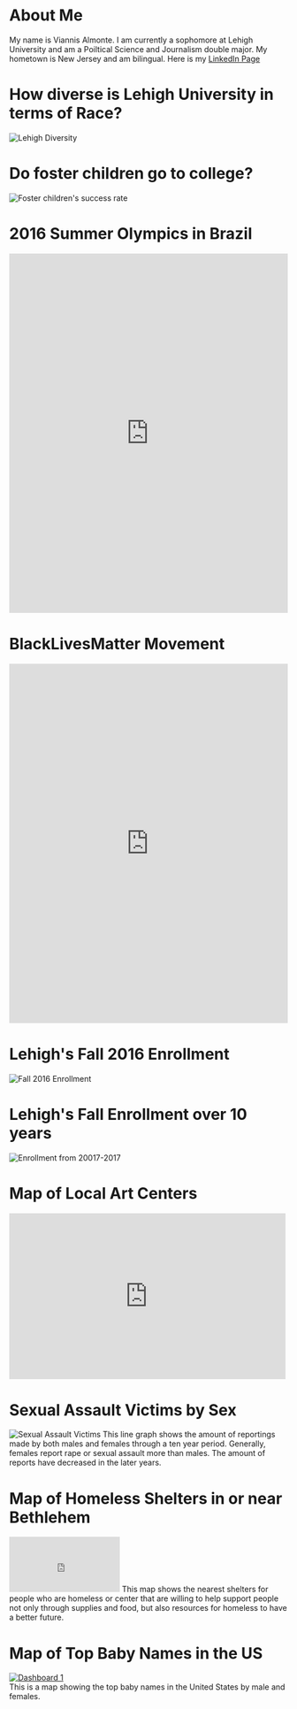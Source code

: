 # About Me
My name is Viannis Almonte. I am currently a sophomore at Lehigh University and am a Poiltical Science and Journalism double major. My hometown is New Jersey and am bilingual. Here is my [LinkedIn Page](https://www.linkedin.com/in/viannis-almonte-817803126/)

# How diverse is Lehigh University in terms of Race? 
![Lehigh Diversity](https://github.com/ViannisAlmonte/viannisalmonte.github.io/blob/master/Is%20Lehigh%20University%20a%20diverse%20college%3F.png?raw=true)

# Do foster children go to college?
![Foster children's success rate](https://github.com/ViannisAlmonte/viannisalmonte.github.io/blob/master/What%20percentage%20of%20children%20in%20foster%20care%20go%20to%20college%3F.png?raw=true)

# 2016 Summer Olympics in Brazil
<iframe src='https://cdn.knightlab.com/libs/timeline3/latest/embed/index.html?source=1LsNF2umYRWDAMrsQbXMJDhbaPl_qJXjPklLWoSgRJqo&font=Default&lang=en&initial_zoom=2&height=650' width='100%' height='650' webkitallowfullscreen mozallowfullscreen allowfullscreen frameborder='0'></iframe>

# BlackLivesMatter Movement
<iframe src='https://cdn.knightlab.com/libs/timeline3/latest/embed/index.html?source=1LsNF2umYRWDAMrsQbXMJDhbaPl_qJXjPklLWoSgRJqo&font=Default&lang=en&initial_zoom=2&height=650' width='100%' height='650' webkitallowfullscreen mozallowfullscreen allowfullscreen frameborder='0'></iframe>

# Lehigh's Fall 2016 Enrollment
![Fall 2016 Enrollment](viannisalmonte.github.io/Fall_2016_enrollment_at_Lehigh_University_Fall_2016_enrollment_chartbuilder.png)

# Lehigh's Fall Enrollment over 10 years
![Enrollment from 20017-2017](https://github.com/ViannisAlmonte/viannisalmonte.github.io/blob/master/Enrollment%20Lehigh.png?raw=true)

# Map of Local Art Centers
<iframe width="500" height="300" scrolling="no" frameborder="no" src="https://fusiontables.google.com/embedviz?q=select+col0+from+1P4oaV9Yw5Kfjte4LZiP36dkrmg4rwYiF4IaCdfSj&amp;viz=MAP&amp;h=false&amp;lat=40.611264420433635&amp;lng=-75.37313011166522&amp;t=1&amp;z=16&amp;l=col0&amp;y=2&amp;tmplt=2&amp;hml=ONE_COL_LAT_LNG"></iframe>

# Sexual Assault Victims by Sex
![Sexual Assault Victims](viannisalmonte.github.io/Number_of_Sexual_Assault_Rape_Victims_by_Sex_FEMALE_MALE_chartbuilder.png)
 This line graph shows the amount of reportings made by both males and females through a ten year period. Generally, females  report rape or sexual assault more than males. The amount of reports have decreased in the later years.

# Map of Homeless Shelters in or near Bethlehem
<iframe width="200" height="100" scrolling="no" frameborder="no" src="https://fusiontables.google.com/embedviz?q=select+col0+from+16C5zAo0x0CJeXhE7SLWbEjxKq_SGVkbicJHy3k26&amp;viz=MAP&amp;h=false&amp;lat=40.62354366098064&amp;lng=-75.3827079484131&amp;t=1&amp;z=14&amp;l=col0&amp;y=2&amp;tmplt=2&amp;hml=ONE_COL_LAT_LNG"></iframe>
This map shows the nearest shelters for people who are homeless or center that are willing to help support people not only through supplies and food, but also resources for homeless to have a better future.

# Map of Top Baby Names in the US
<div class='tableauPlaceholder' id='viz1519074539299' style='position: relative'><noscript><a href='#'><img alt='Dashboard 1 ' src='https:&#47;&#47;public.tableau.com&#47;static&#47;images&#47;To&#47;TopBabyNamesintheUS-Viannis&#47;Dashboard1&#47;1_rss.png' style='border: none' /></a></noscript><object class='tableauViz'  style='display:none;'><param name='host_url' value='https%3A%2F%2Fpublic.tableau.com%2F' /> <param name='embed_code_version' value='3' /> <param name='site_root' value='' /><param name='name' value='TopBabyNamesintheUS-Viannis&#47;Dashboard1' /><param name='tabs' value='no' /><param name='toolbar' value='yes' /><param name='static_image' value='https:&#47;&#47;public.tableau.com&#47;static&#47;images&#47;To&#47;TopBabyNamesintheUS-Viannis&#47;Dashboard1&#47;1.png' /> <param name='animate_transition' value='yes' /><param name='display_static_image' value='yes' /><param name='display_spinner' value='yes' /><param name='display_overlay' value='yes' /><param name='display_count' value='yes' /><param name='filter' value='publish=yes' /></object></div>                <script type='text/javascript'>                    var divElement = document.getElementById('viz1519074539299');                    var vizElement = divElement.getElementsByTagName('object')[0];                    vizElement.style.width='100%';vizElement.style.height=(divElement.offsetWidth*0.75)+'px';                    var scriptElement = document.createElement('script');                    scriptElement.src = 'https://public.tableau.com/javascripts/api/viz_v1.js';                    vizElement.parentNode.insertBefore(scriptElement, vizElement);                </script>
This is a map showing the top baby names in the United States by male and females.
